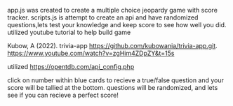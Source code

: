 app.js was created to create a multiple choice jeopardy game with score tracker.
scripts.js is attempt to create an api and have randomized questions,lets test your knowledge and keep score to see how well you did.
utilized youtube tutorial to help build game 

Kubow, A (2022). trivia-app https://github.com/kubowania/trivia-app.git. https://www.youtube.com/watch?v=zgHim4ZDpZY&t=15s

utilized https://opentdb.com/api_config.php 

click on number within blue cards to recieve a true/false question and your score will be tallied at the bottom. questions will be randomized, and lets see if you can recieve a perfect score!